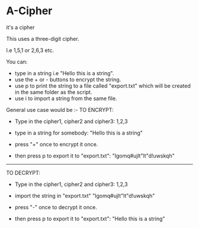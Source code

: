 # A-Cipher
it's a cipher

This uses a three-digit cipher.

I.e 1,5,1 or 2,6,3 etc.

You can:
- type in a string i.e "Hello this is a string".
- use the + or - buttons to encrypt the string.
- use p to print the string to a file called "export.txt" which will be created in the same folder as the script.
- use i to import a string from the same file.

General use case would be :-
TO ENCRYPT:
- Type in the cipher1, cipher2 and cipher3:
1,2,3

- type in a string for somebody:
"Hello this is a string"

- press "+" once to encrypt it once. 
- then press p to export it to "export.txt":
"Igomq#ujlt"lt"d!uwskqh"

---
TO DECRYPT:
- Type in the cipher1, cipher2 and cipher3:
1,2,3

- import the string in "export.txt"
"Igomq#ujlt"lt"d!uwskqh"

- press "-" once to decrypt it once.
- then press p to export it to "export.txt":
"Hello this is a string"

